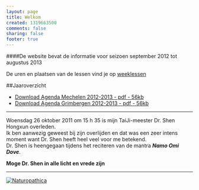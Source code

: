 ```yaml
--- 
layout: page
title: Welkom	
created: 1319663500
comments: false
sharing: false  
footer: true
---
```


####De website bevat de informatie voor seizoen september 2012 tot augustus 2013
 
De uren en plaatsen van de lessen vind je op [weeklessen](/taijiquan/weeklessen.html)



##Jaaroverzicht
* [Download Agenda Mechelen 2012-2013 - pdf - 56kb](/flyers/Agenda_Mechelen_2012-2013.pdf)  
* [Download Agenda Grimbergen 2012-2013 - pdf - 56kb](/flyers/Agenda_Grimbergen_2012-2013.pdf) 
<!--* [Taiji Stage Casa Clara Oktober 2012](http://www.sjatao.be/pdf/taichi_stage_spanje_2012.pdf)-->   


---

Woensdag 26 oktober 2011 om 15 h 35 is mijn TaiJi-meester Dr. Shen Hongxun overleden.  
Ik ben aanwezig geweest bij zijn overlijden en dat was een zeer intens moment want Dr. Shen heeft heel veel voor me betekend.  
Dr. Shen is heengegaan tijdens het reciteren van de mantra ***Namo Omi Dove***.

**Moge Dr. Shen in alle licht en vrede zijn**


---

[![Naturopathica](/images/naturopathica.jpg)](http://www.naturopathica.be/)